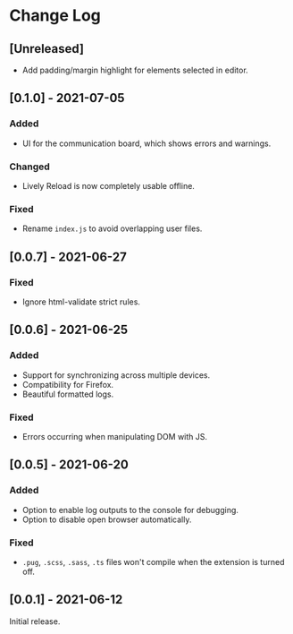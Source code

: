 # Change Log
## [Unreleased]
* Add padding/margin highlight for elements selected in editor.
## [0.1.0] - 2021-07-05
### Added
* UI for the communication board, which shows errors and warnings.
### Changed
* Lively Reload is now completely usable offline.
### Fixed
* Rename `index.js` to avoid overlapping user files.
## [0.0.7] - 2021-06-27
### Fixed
* Ignore html-validate strict rules.
## [0.0.6] - 2021-06-25
### Added
* Support for synchronizing across multiple devices.
* Compatibility for Firefox.
* Beautiful formatted logs.
### Fixed
* Errors occurring when manipulating DOM with JS.
## [0.0.5] - 2021-06-20
### Added
* Option to enable log outputs to the console for debugging.
* Option to disable open browser automatically.
### Fixed
* `.pug`, `.scss`, `.sass`, `.ts` files won't compile when the extension is turned off.
## [0.0.1] - 2021-06-12
Initial release.